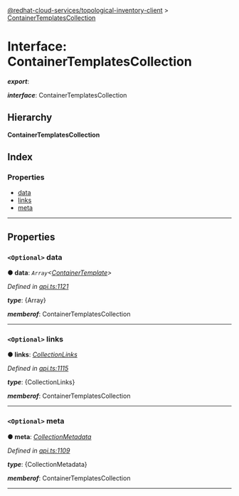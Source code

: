 [@redhat-cloud-services/topological-inventory-client](../README.md) > [ContainerTemplatesCollection](../interfaces/containertemplatescollection.md)

# Interface: ContainerTemplatesCollection

*__export__*: 

*__interface__*: ContainerTemplatesCollection

## Hierarchy

**ContainerTemplatesCollection**

## Index

### Properties

* [data](containertemplatescollection.md#data)
* [links](containertemplatescollection.md#links)
* [meta](containertemplatescollection.md#meta)

---

## Properties

<a id="data"></a>

### `<Optional>` data

**● data**: *`Array`<[ContainerTemplate](containertemplate.md)>*

*Defined in [api.ts:1121](https://github.com/RedHatInsights/javascript-clients/blob/master/packages/topological-inventory/api.ts#L1121)*

*__type__*: {Array}

*__memberof__*: ContainerTemplatesCollection

___
<a id="links"></a>

### `<Optional>` links

**● links**: *[CollectionLinks](collectionlinks.md)*

*Defined in [api.ts:1115](https://github.com/RedHatInsights/javascript-clients/blob/master/packages/topological-inventory/api.ts#L1115)*

*__type__*: {CollectionLinks}

*__memberof__*: ContainerTemplatesCollection

___
<a id="meta"></a>

### `<Optional>` meta

**● meta**: *[CollectionMetadata](collectionmetadata.md)*

*Defined in [api.ts:1109](https://github.com/RedHatInsights/javascript-clients/blob/master/packages/topological-inventory/api.ts#L1109)*

*__type__*: {CollectionMetadata}

*__memberof__*: ContainerTemplatesCollection

___

